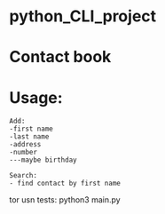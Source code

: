 # python_CLI_project
# Contact book

# Usage: 
    Add:
    -first name
    -last name
    -address 
    -number
    ---maybe birthday

    Search:
    - find contact by first name

tor usn tests: python3 main.py